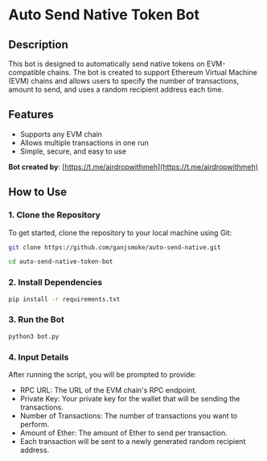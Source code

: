 # Auto Send Native Token Bot

## Description
This bot is designed to automatically send native tokens on EVM-compatible chains. The bot is created to support Ethereum Virtual Machine (EVM) chains and allows users to specify the number of transactions, amount to send, and uses a random recipient address each time.

## Features
- Supports any EVM chain
- Allows multiple transactions in one run
- Simple, secure, and easy to use

**Bot created by**: [https://t.me/airdropwithmeh](https://t.me/airdropwithmeh)

## How to Use

### 1. Clone the Repository
To get started, clone the repository to your local machine using Git:

```bash
git clone https://github.com/ganjsmoke/auto-send-native.git
```

```bash
cd auto-send-native-token-bot
```
### 2. Install Dependencies
```bash
pip install -r requirements.txt
```
### 3. Run the Bot
```bash
python3 bot.py
```

### 4. Input Details
After running the script, you will be prompted to provide:

* RPC URL: The URL of the EVM chain's RPC endpoint.
* Private Key: Your private key for the wallet that will be sending the transactions.
* Number of Transactions: The number of transactions you want to perform.
* Amount of Ether: The amount of Ether to send per transaction.
* Each transaction will be sent to a newly generated random recipient address.
